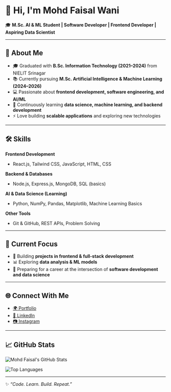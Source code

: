 # 👋 Hi, I'm Mohd Faisal Wani  

🎓 **M.Sc. AI & ML Student | Software Developer | Frontend Developer | Aspiring Data Scientist**  

---

## 🚀 About Me  
- 🎓 Graduated with **B.Sc. Information Technology (2021–2024)** from NIELIT Srinagar  
- 📚 Currently pursuing **M.Sc. Artificial Intelligence & Machine Learning (2024–2026)**  
- 💻 Passionate about **frontend development, software engineering, and AI/ML**  
- 🌱 Continuously learning **data science, machine learning, and backend development**  
- ⚡ Love building **scalable applications** and exploring new technologies  

---

## 🛠️ Skills  

**Frontend Development**  
- React.js, Tailwind CSS, JavaScript, HTML, CSS  

**Backend & Databases**  
- Node.js, Express.js, MongoDB, SQL (basics)  

**AI & Data Science (Learning)**  
- Python, NumPy, Pandas, Matplotlib, Machine Learning Basics  

**Other Tools**  
- Git & GitHub, REST APIs, Problem Solving  

---

## 📌 Current Focus  
- 🔭 Building **projects in frontend & full-stack development**  
- 📊 Exploring **data analysis & ML models**  
- 🚀 Preparing for a career at the intersection of **software development and data science**  

---

## 🌐 Connect With Me  
- [🌍 Portfolio](https://faysalwani.vercel.app/)  
- [💼 LinkedIn](https://www.linkedin.com/in/fay-salwani)  
- [📷 Instagram](https://www.instagram.com/fay_salwani/)  

---

## 📈 GitHub Stats  

![Mohd Faisal's GitHub Stats](https://github-readme-stats.vercel.app/api?username=faysalwani&show_icons=true&theme=tokyonight)  

![Top Languages](https://github-readme-stats.vercel.app/api/top-langs/?username=faysalwani&layout=compact&theme=tokyonight)  

---

✨ *“Code. Learn. Build. Repeat.”*  
